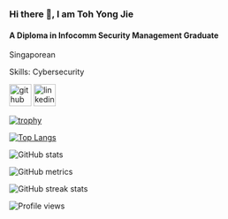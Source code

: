 ### Hi there 👋, I am Toh Yong Jie
#### A Diploma in Infocomm Security Management Graduate

Singaporean

Skills: Cybersecurity



[<img src='https://cdn.jsdelivr.net/npm/simple-icons@3.0.1/icons/github.svg' alt='github' height='40'>](https://github.com/tohyj0101)  [<img src='https://cdn.jsdelivr.net/npm/simple-icons@3.0.1/icons/linkedin.svg' alt='linkedin' height='40'>](https://www.linkedin.com/in/tohyj/)  

[![trophy](https://github-profile-trophy.vercel.app/?username=tohyj0101)](https://github.com/ryo-ma/github-profile-trophy)

[![Top Langs](https://github-readme-stats.vercel.app/api/top-langs/?username=tohyj0101)](https://github.com/anuraghazra/github-readme-stats)

![GitHub stats](https://github-readme-stats.vercel.app/api?username=tohyj0101&show_icons=true)  

![GitHub metrics](https://metrics.lecoq.io/tohyj0101)  

![GitHub streak stats](https://streak-stats.demolab.com/?user=tohyj0101)  

![Profile views](https://komarev.com/ghpvc/?username=tohyj0101&color=7fab11)

<!--
**tohyj0101/tohyj0101** is a ✨ _special_ ✨ repository because its `README.md` (this file) appears on your GitHub profile.

Here are some ideas to get you started:

- 🔭 I’m currently working on ...
- 🌱 I’m currently learning ...
- 👯 I’m looking to collaborate on ...
- 🤔 I’m looking for help with ...
- 💬 Ask me about ...
- 📫 How to reach me: ...
- 😄 Pronouns: ...
- ⚡ Fun fact: ...
-->
